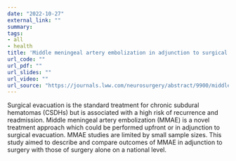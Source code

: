 ```yaml
---
date: "2022-10-27"
external_link: ""
summary: 
tags:
- all
- health
title: 'Middle meningeal artery embolization in adjunction to surgical evacuation for treatment of subdural hematomas: A nationwide comparison of outcomes with isolated surgical evacuation'
url_code: ""
url_pdf: ""
url_slides: ""
url_video: ""
url_source: "https://journals.lww.com/neurosurgery/abstract/9900/middle_meningeal_artery_embolization_in_adjunction.760.aspx"
---
```


Surgical evacuation is the standard treatment for chronic subdural hematomas (CSDHs) but is associated with
a high risk of recurrence and readmission. Middle meningeal artery embolization (MMAE) is a novel treatment
approach which could be performed upfront or in adjunction to surgical evacuation. MMAE studies are limited
by small sample sizes. This study aimed to describe and compare outcomes of MMAE in adjunction to surgery
with those of surgery alone on a national level.
